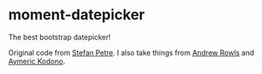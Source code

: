 moment-datepicker
=================

The best bootstrap datepicker!

Original code from [Stefan Petre](http://www.eyecon.ro/bootstrap-datepicker/). I also take things from [Andrew Rowls](https://github.com/eternicode/bootstrap-datepicker) and [Aymeric Kodono](https://github.com/Aymkdn/Datepicker-for-Bootstrap).
